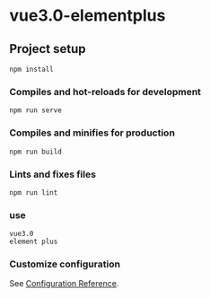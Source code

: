 # vue3.0-elementplus

## Project setup
```
npm install
```

### Compiles and hot-reloads for development
```
npm run serve
```

### Compiles and minifies for production
```
npm run build
```

### Lints and fixes files
```
npm run lint
```

### use
```
vue3.0
element plus
```

### Customize configuration
See [Configuration Reference](https://cli.vuejs.org/config/).
